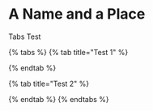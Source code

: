 # A Name and a Place

Tabs Test

{% tabs %}
{% tab title="Test 1" %}

{% endtab %}

{% tab title="Test 2" %}

{% endtab %}
{% endtabs %}



